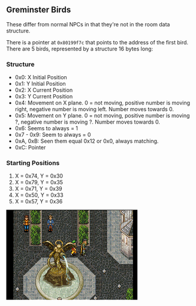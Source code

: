 ## Greminster Birds
These differ from normal NPCs in that they're not in the room data structure.

There is a pointer at `0x80199f7c` that points to the address of the first bird.
There are 5 birds, represented by a structure 16 bytes long:

### Structure
- 0x0: X Initial Position
- 0x1: Y Initial Position
- 0x2: X Current Position
- 0x3: Y Current Position
- 0x4: Movement on X plane. 0 = not moving, positive number is moving right, negative number is moving left. Number moves towards 0.
- 0x5: Movement on Y plane. 0 = not moving, positive number is moving ?, negative number is moving ?. Number moves towards 0.
- 0x6: Seems to always = 1
- 0x7 - 0x9: Seem to always = 0
- 0xA, 0xB: Seen them equal 0x12 or 0x0, always matching.
- 0xC: Pointer

### Starting Positions
1. X = 0x74, Y = 0x30
2. X = 0x79, Y = 0x35
3. X = 0x71, Y = 0x39
4. X = 0x50, Y = 0x33
5. X = 0x57, Y = 0x36

![image](./images/Birds.png)
